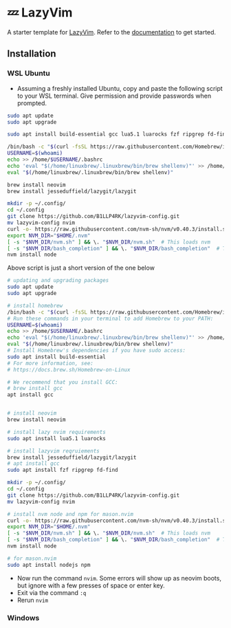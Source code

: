 # 💤 LazyVim

A starter template for [LazyVim](https://github.com/LazyVim/LazyVim).
Refer to the [documentation](https://lazyvim.github.io/installation) to get started.

## Installation

### WSL Ubuntu

- Assuming a freshly installed Ubuntu, copy and paste the following script to your WSL terminal. Give permission and provide passwords when prompted.

```bash
sudo apt update
sudo apt upgrade

sudo apt install build-essential gcc lua5.1 luarocks fzf ripgrep fd-find npm nodejs

/bin/bash -c "$(curl -fsSL https://raw.githubusercontent.com/Homebrew/install/HEAD/install.sh)"
USERNAME=$(whoami)
echo >> /home/$USERNAME/.bashrc
echo 'eval "$(/home/linuxbrew/.linuxbrew/bin/brew shellenv)"' >> /home/$USERNAME/.bashrc
eval "$(/home/linuxbrew/.linuxbrew/bin/brew shellenv)"

brew install neovim
brew install jesseduffield/lazygit/lazygit

mkdir -p ~/.config/
cd ~/.config
git clone https://github.com/B1LLP4RK/lazyvim-config.git
mv lazyvim-config nvim
curl -o- https://raw.githubusercontent.com/nvm-sh/nvm/v0.40.3/install.sh | bash
export NVM_DIR="$HOME/.nvm"
[ -s "$NVM_DIR/nvm.sh" ] && \. "$NVM_DIR/nvm.sh"  # This loads nvm
[ -s "$NVM_DIR/bash_completion" ] && \. "$NVM_DIR/bash_completion"  # This loads nvm bash_completion
nvm install node
```

Above script is just a short version of the one below

```bash
# updating and upgrading packages
sudo apt update
sudo apt upgrade

# install homebrew
/bin/bash -c "$(curl -fsSL https://raw.githubusercontent.com/Homebrew/install/HEAD/install.sh)"
# Run these commands in your terminal to add Homebrew to your PATH:
USERNAME=$(whoami)
echo >> /home/$USERNAME/.bashrc
echo 'eval "$(/home/linuxbrew/.linuxbrew/bin/brew shellenv)"' >> /home/$USERNAME/.bashrc
eval "$(/home/linuxbrew/.linuxbrew/bin/brew shellenv)"
# Install Homebrew's dependencies if you have sudo access:
sudo apt install build-essential
# For more information, see:
# https://docs.brew.sh/Homebrew-on-Linux

# We recommend that you install GCC:
# brew install gcc
apt install gcc


# install neovim
brew install neovim

# install lazy nvim requirements
sudo apt install lua5.1 luarocks

# install lazyvim reqruiements
brew install jesseduffield/lazygit/lazygit
# apt install gcc
sudo apt install fzf ripgrep fd-find

mkdir -p ~/.config/
cd ~/.config
git clone https://github.com/B1LLP4RK/lazyvim-config.git
mv lazyvim-config nvim

# install nvm node and npm for mason.nvim
curl -o- https://raw.githubusercontent.com/nvm-sh/nvm/v0.40.3/install.sh | bash
export NVM_DIR="$HOME/.nvm"
[ -s "$NVM_DIR/nvm.sh" ] && \. "$NVM_DIR/nvm.sh"  # This loads nvm
[ -s "$NVM_DIR/bash_completion" ] && \. "$NVM_DIR/bash_completion"  # This loads nvm bash_completion
nvm install node

# for mason.nvim
sudo apt install nodejs npm
```

- Now run the command `nvim`. Some errors will show up as neovim boots, but ignore with a few presses of space or enter key.
- Exit via the command `:q`
- Rerun `nvim`

### Windows

